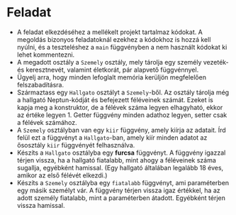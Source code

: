# Feladat

- A feladat elkezdéséhez a mellékelt projekt tartalmaz kódokat. A megoldás bizonyos feladatoknál ezekhez a kódokhoz is hozzá kell nyúlni, és a teszteléshez a `main` függvényben a nem használt kódokat ki lehet kommentezni.
- A megadott osztály a `Szemely` osztály, mely tárolja egy személy vezeték- és keresztnevét, valamint életkorát, pár alapvető függvénnyel.
- Ügyelj arra, hogy minden lefoglalt memória kerüljön megfelelően felszabadításra.
- Származtass egy `Hallgato` osztályt a `Szemely`-ből. Az osztály tárolja még a hallgató Neptun-kódját és befejezett féléveinek számát. Ezeket is kapja meg a konstruktor, de a félévek száma legyen elhagyható, ekkor az értéke legyen 1. Getter függvény minden adathoz legyen, setter csak a félévek számához.
- A `Szemely` osztályban van egy `kiir` függvény, amely kiírja az adatait. Írd felül ezt a függvényt a `Hallgato`-ban, amely kiír minden adatot az ősosztály `kiir` függvényét felhasználva.
- Készíts a `Hallgato` osztályba egy **furcsa** függvényt. A függvény igazzal térjen vissza, ha a hallgató fiatalabb, mint ahogy a féléveinek száma sugallja, egyébként hamissal. (Egy hallgató általában legalább 18 éves, amikor az első félévét elkezdi.)
- Készíts a `Szemely` osztályba egy `fiatalabb` függvényt, ami paraméterben egy másik személyt vár. A függvény térjen vissza igaz értékkel, ha az adott személy fiatalabb, mint a paraméterben átadott. Egyébként térjen vissza hamissal.
